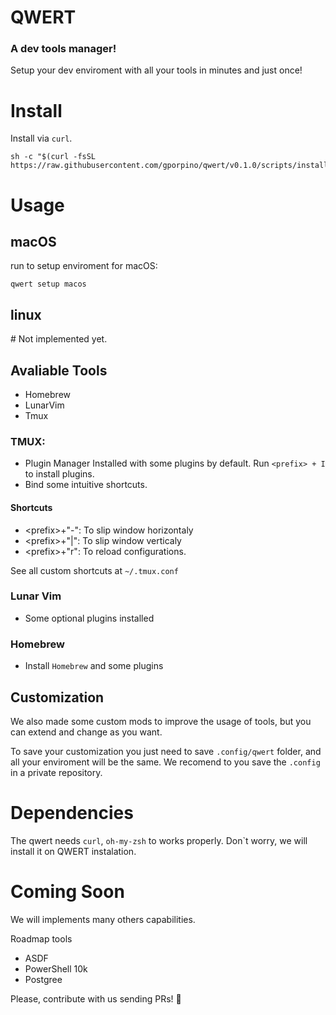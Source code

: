 # QWERT
### A dev tools manager!

Setup your dev enviroment with all your tools in minutes and just once!

# Install
Install via `curl`. 

```
sh -c "$(curl -fsSL  https://raw.githubusercontent.com/gporpino/qwert/v0.1.0/scripts/install.sh)"
```


# Usage

## macOS
run to setup enviroment for macOS:

```
qwert setup macos
```

## linux
\# Not implemented yet.


## Avaliable Tools

- Homebrew
- LunarVim
- Tmux

### TMUX:
- Plugin Manager Installed with some plugins by default. Run `<prefix> + I` to install plugins.
- Bind some intuitive shortcuts.

#### Shortcuts
- \<prefix>+"-": To slip window horizontaly
- \<prefix>+"|": To slip window verticaly
- \<prefix>+"r": To reload configurations.

See all custom shortcuts at `~/.tmux.conf`

### Lunar Vim
- Some optional plugins installed

### Homebrew
- Install `Homebrew` and some plugins

## Customization
We also made some custom mods to improve the usage of tools, but you can extend and change as you want.

To save your customization you just need to save `.config/qwert` folder, and all your enviroment will be the same. We recomend to you save the `.config` in a private repository. 

# Dependencies
The qwert needs `curl`, `oh-my-zsh` to works properly. Don`t worry, we will install it on QWERT instalation.

# Coming Soon
We will implements many others capabilities. 

Roadmap tools
- ASDF
- PowerShell 10k
- Postgree

Please, contribute with us sending PRs! 🙏
